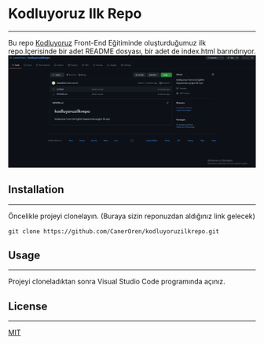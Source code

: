 # Kodluyoruz Ilk Repo

---
Bu repo [Kodluyoruz](https://www.kodluyoruz.org) Front-End Eğitiminde oluşturduğumuz ilk repo.İçerisinde bir adet README dosyası, bir adet de index.html barındırıyor.
![Kodluyoruz](kodluyoruz.png)
## Installation

---
Öncelikle projeyi clonelayın. (Buraya sizin reponuzdan aldığınız link gelecek)

```
git clone https://github.com/CanerOren/kodluyoruzilkrepo.git

```

## Usage
---
Projeyi cloneladıktan sonra Visual Studio Code programında açınız.

## License 
---

[MIT](https://choosealicense.com/licenses/mit/)
